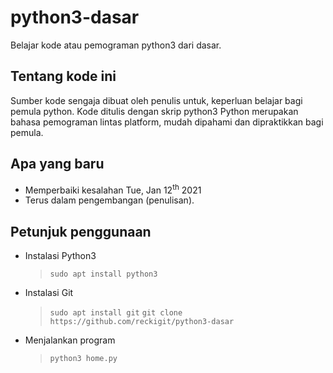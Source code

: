 # python3-dasar
Belajar kode atau pemograman python3 dari dasar.

## Tentang kode ini
Sumber kode sengaja dibuat oleh penulis untuk,
keperluan belajar bagi pemula python.
Kode ditulis dengan skrip python3
Python merupakan bahasa pemograman lintas platform,
mudah dipahami dan dipraktikkan bagi pemula.

## Apa yang baru
- Memperbaiki kesalahan Tue, Jan 12<sup>th</sup> 2021
- Terus dalam pengembangan (penulisan).

## Petunjuk penggunaan
- Instalasi Python3
  > `sudo apt install python3`
- Instalasi Git
  > `sudo apt install git` 
  > `git clone https://github.com/reckigit/python3-dasar`
- Menjalankan program
  > `python3 home.py`
